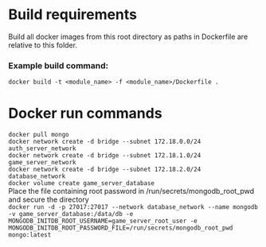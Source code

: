 # Build requirements
Build all docker images from this root directory as paths in Dockerfile are relative to this folder.  
### Example build command:
``docker build -t <module_name> -f <module_name>/Dockerfile .``

# Docker run commands
``docker pull mongo``  
``docker network create -d bridge --subnet 172.18.0.0/24 auth_server_network``  
``docker network create -d bridge --subnet 172.18.1.0/24 game_server_network``  
``docker network create -d bridge --subnet 172.18.2.0/24 database_network``  
``docker volume create game_server_database``  
Place the file containing root password in /run/secrets/mongodb_root_pwd and secure the directory  
``docker run -d -p 27017:27017 --network database_network --name mongodb -v game_server_database:/data/db -e MONGODB_INITDB_ROOT_USERNAME=game_server_root_user -e MONGODB_INITDB_ROOT_PASSWORD_FILE=/run/secrets/mongodb_root_pwd mongo:latest``  
